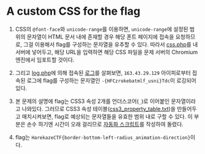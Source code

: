 # A custom CSS for the flag

1. CSS의 `@font-face`와 `unicode-range`를 이용하면, `unicode-range`에 설정된 범위의 문자열이 HTML 문서 내에 존재할 경우 해당 폰트 페이지에 접속을 요청하므로, 그걸 이용해서 flag를 구성하는 문자열을 유추할 수 있다.
	따라서 [css.php](./localhost/css.php)를 내 서버에 넣어두고, 해당 URL을 입력하면 해당 CSS 파일을 문제 서버의 Chromium 엔진에서 임포트할 것이다.

2. 그리고 [log.php](./localhost/log.php)에 의해 접속된 [로그](./localhost/logs/)를 살펴보면, `163.43.29.129` 아이피로부터 접속된 로그에 flag를 구성하는 문자열인 `-{HFCzrokebatmlf_usni}Tdc`이 로깅되어있다.

3. 본 문제의 설명에 flag는 CSS3 속성 2개를 언더스코어(`_`)로 이어붙인 문자열이라고 나와있다.
	그러므로 CSS3 속성 테이블([css3_property_table.txt](./get_flag_from_css3_table/css3_property_table.txt))을 만들어두고 매치시켜보면, flag로 예상되는 문자열들을 유효한 범위 내로 구할 수 있다.
	이 부분은 손수 하기엔 시간이 오래 걸리므로 [자동화 스크립트](./get_flag_from_css3_table/get_flag.py)를 작성하여 돌렸다.

4. flag는 `HarekazeCTF{border-bottom-left-radius_animation-direction}`이다.
